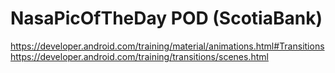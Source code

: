 
# NasaPicOfTheDay POD (ScotiaBank)
https://developer.android.com/training/material/animations.html#Transitions
https://developer.android.com/training/transitions/scenes.html




